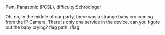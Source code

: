 Pwn, Panasonic (PCSL), difficulty:Schrödinger

Oh, no, in the middle of our party, there was a strange baby cry coming from the IP Camera.
There is only one service in the device, can you figure out the baby crying? flag path: /flag
